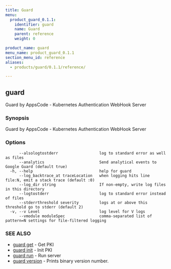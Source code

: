 ```yaml
---
title: Guard
menu:
  product_guard_0.1.1:
    identifier: guard
    name: Guard
    parent: reference
    weight: 0

product_name: guard
menu_name: product_guard_0.1.1
section_menu_id: reference
aliases:
  - products/guard/0.1.1/reference/

---
```

## guard

Guard by AppsCode - Kubernetes Authentication WebHook Server

### Synopsis

Guard by AppsCode - Kubernetes Authentication WebHook Server

### Options

```
      --alsologtostderr                  log to standard error as well as files
      --analytics                        Send analytical events to Google Guard (default true)
  -h, --help                             help for guard
      --log_backtrace_at traceLocation   when logging hits line file:N, emit a stack trace (default :0)
      --log_dir string                   If non-empty, write log files in this directory
      --logtostderr                      log to standard error instead of files
      --stderrthreshold severity         logs at or above this threshold go to stderr (default 2)
  -v, --v Level                          log level for V logs
      --vmodule moduleSpec               comma-separated list of pattern=N settings for file-filtered logging
```

### SEE ALSO

* [guard get](/products/guard/0.1.1/reference/guard_get)	 - Get PKI
* [guard init](/products/guard/0.1.1/reference/guard_init)	 - Init PKI
* [guard run](/products/guard/0.1.1/reference/guard_run)	 - Run server
* [guard version](/products/guard/0.1.1/reference/guard_version)	 - Prints binary version number.

